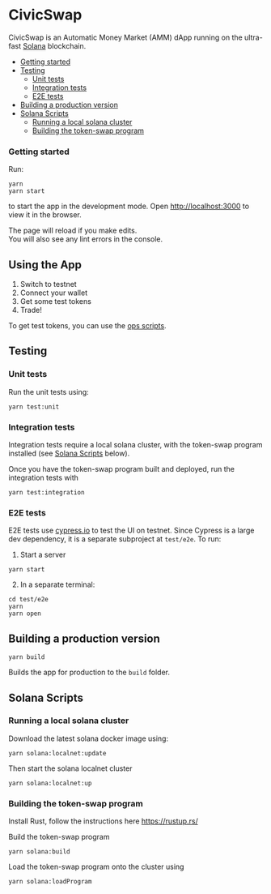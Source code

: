 # CivicSwap

CivicSwap is an Automatic Money Market (AMM) dApp running on the ultra-fast [Solana](https://solana.com/)
blockchain.

- [Getting started](#getting-started)
- [Testing](#testing)
  * [Unit tests](#unit-tests)
  * [Integration tests](#integration-tests)
  * [E2E tests](#e2e-tests)
- [Building a production version](#building-a-production-version)
- [Solana Scripts](#solana-scripts)
  * [Running a local solana cluster](#running-a-local-solana-cluster)
  * [Building the token-swap program](#building-the-token-swap-program)

### Getting started

Run:

    yarn
    yarn start

to start the app in the development mode.
Open [http://localhost:3000](http://localhost:3000) to view it in the browser.

The page will reload if you make edits.<br />
You will also see any lint errors in the console.

## Using the App

1. Switch to testnet
2. Connect your wallet
3. Get some test tokens
4. Trade!

To get test tokens, you can use the [ops scripts](/etc/ops/README.md). 

## Testing

### Unit tests

Run the unit tests using:

    yarn test:unit
    
### Integration tests

Integration tests require a local solana cluster, with the token-swap program installed
(see [Solana Scripts](#solana-scripts) below).

Once you have the token-swap program built and deployed, run the integration tests with

    yarn test:integration
    
### E2E tests

E2E tests use [cypress.io](Cypress) to test the UI on testnet. Since Cypress
is a large dev dependency, it is a separate subproject at `test/e2e`. To run:

1. Start a server
```
yarn start
``` 
2. In a separate terminal:
```
cd test/e2e
yarn
yarn open
``` 

## Building a production version

    yarn build

Builds the app for production to the `build` folder.

## Solana Scripts

### Running a local solana cluster

Download the latest solana docker image using:
    
    yarn solana:localnet:update

Then start the solana localnet cluster

    yarn solana:localnet:up

### Building the token-swap program 

Install Rust, follow the instructions here https://rustup.rs/

Build the token-swap program

    yarn solana:build

Load the token-swap program onto the cluster using

    yarn solana:loadProgram

